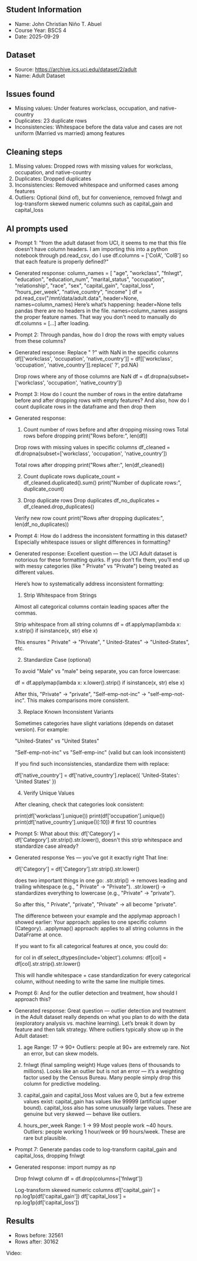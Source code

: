 ## Student Information
- Name: John Christian Niño T. Abuel
- Course Year: BSCS 4
- Date: 2025-09-29

## Dataset 
- Source: https://archive.ics.uci.edu/dataset/2/adult
- Name: Adult Dataset

## Issues found
- Missing values: Under features workclass, occupation, and native-country
- Duplicates: 23 duplicate rows
- Inconsistencies: Whitespace before the data value and cases are not uniform (Married vs married) among features

## Cleaning steps
1. Missing values: Dropped rows with missing values for workclass, occupation, and native-country
2. Duplicates: Dropped duplicates
3. Inconsistencies: Removed whitespace and uniformed cases among features
4. Outliers: Optional (kind of), but for convenience, removed fnlwgt and log-transform skewed numeric columns such as capital_gain and capital_loss

## AI prompts used
- Prompt 1: "from the adult dataset from UCI, it seems to me that this file doesn't have column headers. I am importing this into a python notebook through pd.read_csv, do I use df.columns = ['ColA', 'ColB'] so that each feature is properly defined?"
- Generated response: 
column_names = [
    "age",
    "workclass",
    "fnlwgt",
    "education",
    "education_num",
    "marital_status",
    "occupation",
    "relationship",
    "race",
    "sex",
    "capital_gain",
    "capital_loss",
    "hours_per_week",
    "native_country",
    "income"
]
df = pd.read_csv("/mnt/data/adult.data", header=None, names=column_names)
Here’s what’s happening:
header=None tells pandas there are no headers in the file.
names=column_names assigns the proper feature names.
That way you don’t need to manually do df.columns = [...] after loading.

- Prompt 2: Through pandas, how do I drop the rows with empty values from these columns?
- Generated response: 
    Replace " ?" with NaN in the specific columns
    df[['workclass', 'occupation', 'native_country']] = df[['workclass', 'occupation', 'native_country']].replace(' ?', pd.NA)

    Drop rows where any of those columns are NaN
    df = df.dropna(subset=['workclass', 'occupation', 'native_country'])


- Prompt 3: How do I count the number of rows in the entire dataframe before and after dropping rows with empty features? And also, how do I count duplicate rows in the dataframe and then drop them
- Generated response:
    1. Count number of rows before and after dropping missing rows
        Total rows before dropping
    print("Rows before:", len(df))

    Drop rows with missing values in specific columns
    df_cleaned = df.dropna(subset=['workclass', 'occupation', 'native_country'])

    Total rows after dropping
    print("Rows after:", len(df_cleaned))

    2. Count duplicate rows
    duplicate_count = df_cleaned.duplicated().sum()
    print("Number of duplicate rows:", duplicate_count)

    3. Drop duplicate rows
    Drop duplicates
    df_no_duplicates = df_cleaned.drop_duplicates()

    Verify new row count
    print("Rows after dropping duplicates:", len(df_no_duplicates))

- Prompt 4: How do I address the inconsistent formatting in this dataset? Especially whitespace issues or slight differences in formatting?
- Generated response:
    Excellent question — the UCI Adult dataset is notorious for these formatting quirks. If you don’t fix them, you’ll end up with messy categories (like " Private" vs "Private") being treated as different values.

    Here’s how to systematically address inconsistent formatting:

    1. Strip Whitespace from Strings

    Almost all categorical columns contain leading spaces after the commas.

    Strip whitespace from all string columns
    df = df.applymap(lambda x: x.strip() if isinstance(x, str) else x)


    This ensures " Private" → "Private", " United-States" → "United-States", etc.

    2. Standardize Case (optional)

    To avoid "Male" vs "male" being separate, you can force lowercase:

    df = df.applymap(lambda x: x.lower().strip() if isinstance(x, str) else x)


    After this, "Private" → "private", "Self-emp-not-inc" → "self-emp-not-inc".
    This makes comparisons more consistent.

    3. Replace Known Inconsistent Variants

    Sometimes categories have slight variations (depends on dataset version). For example:

    "United-States" vs "United States"

    "Self-emp-not-inc" vs "Self-emp-inc" (valid but can look inconsistent)

    If you find such inconsistencies, standardize them with replace:

    df['native_country'] = df['native_country'].replace({
        'United-States': 'United States'
    })

    4. Verify Unique Values

    After cleaning, check that categories look consistent:

    print(df['workclass'].unique())
    print(df['occupation'].unique())
    print(df['native_country'].unique()[:10])  # first 10 countries

- Prompt 5: What about this: df['Category'] = df['Category'].str.strip().str.lower(), doesn't this strip whitespace and standardize case already?
- Generated response
    Yes — you’ve got it exactly right 
    That line:

    df['Category'] = df['Category'].str.strip().str.lower()

    does two important things in one go:
    .str.strip() → removes leading and trailing whitespace (e.g., " Private" → "Private").
    .str.lower() → standardizes everything to lowercase (e.g., "Private" → "private").

    So after this, " Private", "private", "Private" → all become "private".

    The difference between your example and the applymap approach I showed earlier:
    Your approach: applies to one specific column (Category).
    .applymap() approach: applies to all string columns in the DataFrame at once.

    If you want to fix all categorical features at once, you could do:

    for col in df.select_dtypes(include='object').columns:
        df[col] = df[col].str.strip().str.lower()

    This will handle whitespace + case standardization for every categorical column, without needing to write the same line multiple times.

- Prompt 6: And for the outlier detection and treatment, how should I approach this?
- Generated response: 
    Great question — outlier detection and treatment in the Adult dataset really depends on what you plan to do with the data (exploratory analysis vs. machine learning). Let’s break it down by feature and then talk strategy.
    Where outliers typically show up in the Adult dataset:
    1. age
        Range: 17 → 90+
        Outliers: people at 90+ are extremely rare. Not an error, but can skew models.

    2. fnlwgt (final sampling weight)
        Huge values (tens of thousands to millions).
        Looks like an outlier but is not an error — it’s a weighting factor used by the Census Bureau.
        Many people simply drop this column for predictive modeling.
    3. capital_gain and capital_loss
        Most values are 0, but a few extreme values exist:
        capital_gain has values like 99999 (artificial upper bound).
        capital_loss also has some unusually large values.
        These are genuine but very skewed — behave like outliers.
    4. hours_per_week
        Range: 1 → 99
        Most people work ~40 hours.
        Outliers: people working 1 hour/week or 99 hours/week. These are rare but plausible.

- Prompt 7: Generate pandas code to log-transform capital_gain and capital_loss, dropping fnlwgt
- Generated response:
    import numpy as np

    Drop fnlwgt column
    df = df.drop(columns=['fnlwgt'])

    Log-transform skewed numeric columns
    df['capital_gain'] = np.log1p(df['capital_gain'])
    df['capital_loss'] = np.log1p(df['capital_loss'])

## Results
- Rows before: 32561 
- Rows after: 30162 

Video: